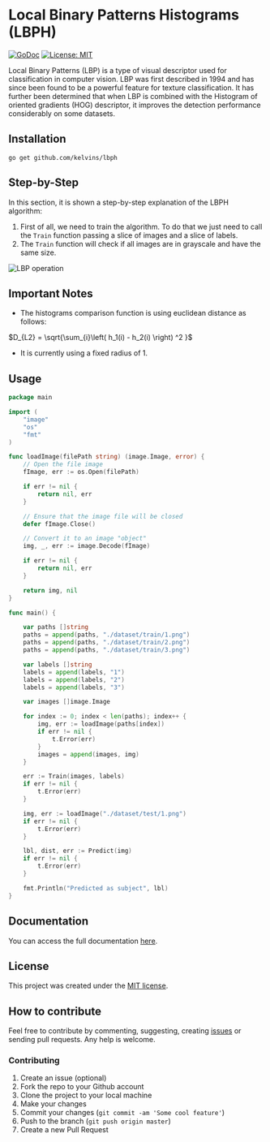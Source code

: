 # Local Binary Patterns Histograms (LBPH)

[![GoDoc](https://godoc.org/github.com/kelvins/lbph?status.svg)](https://godoc.org/github.com/kelvins/lbph)
[![License: MIT](https://img.shields.io/badge/License-MIT-brightgreen.svg)](LICENSE)

Local Binary Patterns (LBP) is a type of visual descriptor used for classification in computer vision. LBP was first described in 1994 and has since been found to be a powerful feature for texture classification. It has further been determined that when LBP is combined with the Histogram of oriented gradients (HOG) descriptor, it improves the detection performance considerably on some datasets.

## Installation

```
go get github.com/kelvins/lbph
```

## Step-by-Step

In this section, it is shown a step-by-step explanation of the LBPH algorithm:

1. First of all, we need to train the algorithm. To do that we just need to call the `Train` function passing a slice of images and a slice of labels.
2. The `Train` function will check if all images are in grayscale and have the same size.

![LBP operation](http://i.imgur.com/1IEVqnZ.png)

## Important Notes

- The histograms comparison function is using euclidean distance as follows:

$D_{L2} = \sqrt{\sum_{i}\left( h_1(i) - h_2(i) \right) ^2 }$

- It is currently using a fixed radius of 1.

## Usage

``` go
package main

import (
	"image"
	"os"
	"fmt"
)

func loadImage(filePath string) (image.Image, error) {
	// Open the file image
	fImage, err := os.Open(filePath)

	if err != nil {
		return nil, err
	}

	// Ensure that the image file will be closed
	defer fImage.Close()

	// Convert it to an image "object"
	img, _, err := image.Decode(fImage)

	if err != nil {
		return nil, err
	}

	return img, nil
}

func main() {

	var paths []string
	paths = append(paths, "./dataset/train/1.png")
	paths = append(paths, "./dataset/train/2.png")
	paths = append(paths, "./dataset/train/3.png")

	var labels []string
	labels = append(labels, "1")
	labels = append(labels, "2")
	labels = append(labels, "3")

	var images []image.Image

	for index := 0; index < len(paths); index++ {
		img, err := loadImage(paths[index])
		if err != nil {
			t.Error(err)
		}
		images = append(images, img)
	}

	err := Train(images, labels)
	if err != nil {
		t.Error(err)
	}

	img, err := loadImage("./dataset/test/1.png")
	if err != nil {
		t.Error(err)
	}

	lbl, dist, err := Predict(img)
	if err != nil {
		t.Error(err)
	}

	fmt.Println("Predicted as subject", lbl)
}
```

## Documentation

You can access the full documentation [here](https://godoc.org/github.com/kelvins/lbph).

## License

This project was created under the [MIT license](LICENSE).

## How to contribute

Feel free to contribute by commenting, suggesting, creating [issues](https://github.com/kelvins/lbph/issues) or sending pull requests. Any help is welcome.

### Contributing

1. Create an issue (optional)
2. Fork the repo to your Github account
3. Clone the project to your local machine
4. Make your changes
5. Commit your changes (`git commit -am 'Some cool feature'`)
6. Push to the branch (`git push origin master`)
7. Create a new Pull Request
